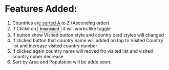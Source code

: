 # Features Added:
1. Countries are sorted A to Z (Ascending order)
2. If Clicke on <button>Interested</button> it will works like toggle
3. If button show Visited button style and country card styles will changed
4. If clicked button that country name will added on top to Visited Country list and increase visited country number
5. If clicked again country name will reoved fro visited list and visited country nuber decrease
6. Sort by Area and Population will be adde soon.